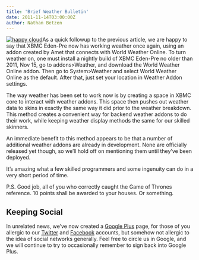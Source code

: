 ```yaml
---
title: 'Brief Weather Bulletin'
date: 2011-11-14T03:00:00Z
author: Nathan Betzen
---
```

[![happy cloud](/sites/default/files/uploads/happy_cloud.jpg "happy cloud")](/sites/default/files/uploads/happy_cloud.jpg)As a quick followup to the previous article, we are happy to say that XBMC Eden-Pre now has working weather once again, using an addon created by Amet that connects with World Weather Online. To turn weather on, one must install a nightly build of XBMC Eden-Pre no older than 2011, Nov 15, go to addons\>Weather, and download the World Weather Online addon. Then go to System\>Weather and select World Weather Online as the default. After that, just set your location in Weather Addon settings.

 The way weather has been set to work now is by creating a space in XBMC core to interact with weather addons. This space then pushes out weather data to skins in exactly the same way it did prior to the weather breakdown. This method creates a convenient way for backend weather addons to do their work, while keeping weather display methods the same for our skilled skinners.

 An immediate benefit to this method appears to be that a number of additional weather addons are already in development. None are officially released yet though, so we’ll hold off on mentioning them until they’ve been deployed.

 It’s amazing what a few skilled programmers and some ingenuity can do in a very short period of time.

 P.S. Good job, all of you who correctly caught the Game of Thrones reference. 10 points shall be awarded to your houses. Or something.

 Keeping Social
--------------

 In unrelated news, we’ve now created a [Google Plus](https://plus.google.com/b/102926840947534443602/102926840947534443602/posts "XBMC on Google Plus") page, for those of you allergic to our [Twitter](https://twitter.com/ "XBMC on Twitter") and [Facebook](https://www.facebook.com/XBMC "XBMC on Facebook") accounts, but somehow not allergic to the idea of social networks generally. Feel free to circle us in Google, and we will continue to try to occasionally remember to sign back into Google Plus.

 